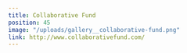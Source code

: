 ```yaml
---
title: Collaborative Fund
position: 45
image: "/uploads/gallery__collaborative-fund.png"
link: http://www.collaborativefund.com/
---
```


